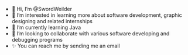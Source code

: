 - 👋 Hi, I’m @SwordWeilder
- 👀 I’m interested in learning more about software development, graphic designing and related internships
- 🌱 I’m currently learning Java
- 💞️ I’m looking to collaborate with various software developing and debugging programs
- ✨ You can reach me by sending me an email 

<!---
SwordWeilder/SwordWeilder is a ✨ special ✨ repository because its `README.md` (this file) appears on your GitHub profile.
You can click the Preview link to take a look at your changes.
--->
